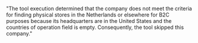 "The tool execution determined that the company does not meet the criteria for finding physical stores in the Netherlands or elsewhere for B2C purposes because its headquarters are in the United States and the countries of operation field is empty. Consequently, the tool skipped this company."